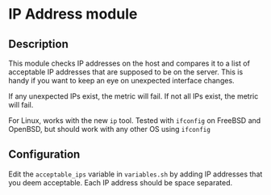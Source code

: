 # IP Address module

## Description

This module checks IP addresses on the host and compares it to a list of acceptable
IP addresses that are supposed to be on the server. This is handy if you want to keep
an eye on unexpected interface changes.

If any unexpected IPs exist, the metric will fail. If not all IPs exist, the metric will fail.

For Linux, works with the new `ip` tool. Tested with `ifconfig` on FreeBSD and OpenBSD,
but should work with any other OS using `ifconfig`

## Configuration

Edit the `acceptable_ips` variable in `variables.sh` by adding IP addresses that
you deem acceptable. Each IP address should be space separated.
